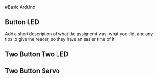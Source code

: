 #Basic Arduino


## Button LED
Add a short description of what the assignemt was, what you did, and any tips to give the reader,
so they have an easier time of it.

## Two Button Two LED


## Two Button Servo

